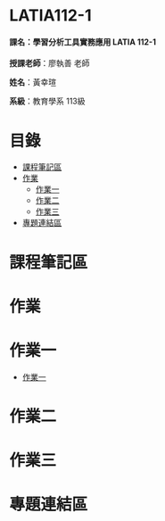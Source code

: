 # LATIA112-1

#### 課名：學習分析工具實務應用 LATIA 112-1

**授課老師**：廖執善 老師 

**姓名**：黃幸瑄  

**系級**：教育學系 113級

# 目錄
* [課程筆記區](#課程筆記區)
* [作業](#作業)
    * [作業一](#作業一)
    * [作業二](#作業二)
    * [作業三](#作業三)
* [專題連結區](#專題連結區)
# 課程筆記區
# 作業
# 作業一
* [作業一](https://github.com/40900114E/LATIA112-1/hw1)
# 作業二
# 作業三
# 專題連結區
